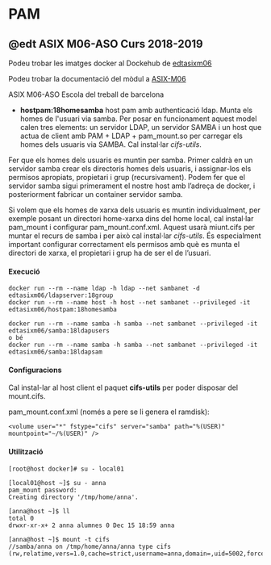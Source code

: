 # PAM
## @edt ASIX M06-ASO Curs 2018-2019

Podeu trobar les imatges docker al Dockehub de [edtasixm06](https://hub.docker.com/u/edtasixm06/)

Podeu trobar la documentació del mòdul a [ASIX-M06](https://sites.google.com/site/asixm06edt/)

ASIX M06-ASO Escola del treball de barcelona


* **hostpam:18homesamba** host pam amb authenticació ldap. Munta els homes de l'usuari via samba.
Per posar en funcionament aquest model calen tres elements: un servidor LDAP, un servidor SAMBA i un host que actua de
client amb PAM + LDAP + pam_mount.so per carregar els homes dels usuaris via SAMBA. Cal instal·lar *cifs-utils*.


Fer que els homes dels usuaris es muntin per samba. Primer caldrà en un servidor samba crear els directoris homes dels usuaris, i assignar-los els permisos apropiats, propietari i grup (recursivament). Podem fer que el servidor samba sigui primerament el nostre host amb l’adreça de docker, i posteriorment fabricar un container servidor samba.

Si volem que els homes de xarxa dels usuaris es muntin individualment, per exemple posant un directori home-xarxa dins del home local, cal instal·lar pam_mount i configurar pam_mount.conf.xml. Aquest usarà miunt.cifs per muntar el recurs de samba i per això cal instal·lar *cifs-utils*.
És especialment important configurar correctament els permisos amb què es munta el directori de xarxa, el propietari i grup ha de ser el de l’usuari.


#### Execució

```
docker run --rm --name ldap -h ldap --net sambanet -d edtasixm06/ldapserver:18group
docker run --rm --name host -h host --net sambanet --privileged -it edtasixm06/hostpam:18homesamba

docker run --rm --name samba -h samba --net sambanet --privileged -it edtasixm06/samba:18ldapusers
o bé
docker run --rm --name samba -h samba --net sambanet --privileged -it edtasixm06/samba:18ldapsam

```

#### Configuracions

Cal instal-lar al host client el paquet **cifs-utils** per poder disposar del mount.cifs.

pam_mount.conf.xml (només a pere se li genera el  ramdisk):
```
<volume user="*" fstype="cifs" server="samba" path="%(USER)"  mountpoint="~/%(USER)" />
```


#### Utilització

```
[root@host docker]# su - local01

[local01@host ~]$ su - anna
pam_mount password:
Creating directory '/tmp/home/anna'.

[anna@host ~]$ ll
total 0
drwxr-xr-x+ 2 anna alumnes 0 Dec 15 18:59 anna

[anna@host ~]$ mount -t cifs
//samba/anna on /tmp/home/anna/anna type cifs (rw,relatime,vers=1.0,cache=strict,username=anna,domain=,uid=5002,forceuid,gid=600,forcegid,addr=172.21.0.3,unix,posixpaths,serverino,mapposix,acl,rsize=1048576,wsize=65536,echo_interval=60,actimeo=1)
```

